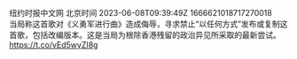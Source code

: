 纽约时报中文网 北京时间 2023-06-08T09:39:49Z 1666621018717270018<br>当局称这首歌对《义勇军进行曲》造成侮辱，寻求禁止“以任何方式”发布或复制这首歌，包括改编版本。这是当局为根除香港残留的政治异见所采取的最新尝试。https://t.co/vEd5wyZI8g<br><br><br>